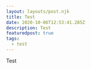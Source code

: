 ```yaml
---
layout: layouts/post.njk
title: Test
date: 2020-10-06T12:53:41.285Z
description: Test
featuredpost: true
tags:
  - test
---
```

Test
